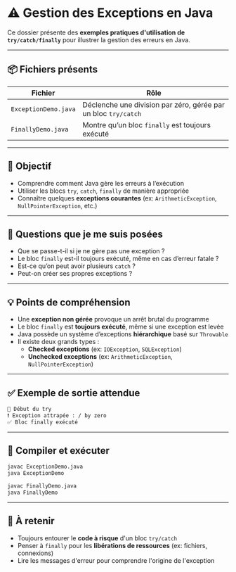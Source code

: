 # ⚠️ Gestion des Exceptions en Java

Ce dossier présente des **exemples pratiques d'utilisation de `try/catch/finally`** pour illustrer la gestion des erreurs en Java.

---

## 📦 Fichiers présents

| Fichier              | Rôle                                                             |
|----------------------|------------------------------------------------------------------|
| `ExceptionDemo.java` | Déclenche une division par zéro, gérée par un bloc `try/catch`  |
| `FinallyDemo.java`   | Montre qu’un bloc `finally` est toujours exécuté                |

---

## 🎯 Objectif

- Comprendre comment Java gère les erreurs à l’exécution
- Utiliser les blocs `try`, `catch`, `finally` de manière appropriée
- Connaître quelques **exceptions courantes** (ex: `ArithmeticException`, `NullPointerException`, etc.)

---

## 💭 Questions que je me suis posées

- Que se passe-t-il si je ne gère pas une exception ?
- Le bloc `finally` est-il toujours exécuté, même en cas d’erreur fatale ?
- Est-ce qu’on peut avoir plusieurs `catch` ?
- Peut-on créer ses propres exceptions ?

---

## 💡 Points de compréhension

- Une **exception non gérée** provoque un arrêt brutal du programme
- Le bloc `finally` est **toujours exécuté**, même si une exception est levée
- Java possède un système d’exceptions **hiérarchique** basé sur `Throwable`
- Il existe deux grands types :
  - **Checked exceptions** (ex: `IOException`, `SQLException`)
  - **Unchecked exceptions** (ex: `ArithmeticException`, `NullPointerException`)

---

## ✅ Exemple de sortie attendue

```bash
📌 Début du try
❗ Exception attrapée : / by zero
✅ Bloc finally exécuté
```

---

## 🚀 Compiler et exécuter

```bash
javac ExceptionDemo.java
java ExceptionDemo

javac FinallyDemo.java
java FinallyDemo
```

---

## 🧠 À retenir

- Toujours entourer le **code à risque** d'un bloc `try/catch`
- Penser à `finally` pour les **libérations de ressources** (ex: fichiers, connexions)
- Lire les messages d'erreur pour comprendre l'origine de l'exception

